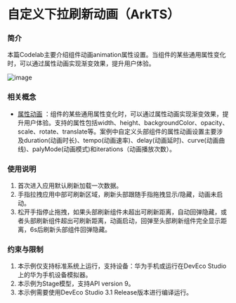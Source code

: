 # 自定义下拉刷新动画（ArkTS）

### 简介

本篇Codelab主要介绍组件动画animation属性设置。当组件的某些通用属性变化时，可以通过属性动画实现渐变效果，提升用户体验。

![image](screenshots/device/1.gif)

### 相关概念

- [属性动画](https://developer.harmonyos.com/cn/docs/documentation/doc-references-V3/ts-animatorproperty-0000001478181445-V3?catalogVersion=V3) ：组件的某些通用属性变化时，可以通过属性动画实现渐变效果，提升用户体验。支持的属性包括width、height、backgroundColor、opacity、scale、rotate、translate等。案例中自定义头部组件的属性动画设置主要涉及duration(动画时长)、tempo(动画速率)、delay(动画延时)、curve(动画曲线)、palyMode(动画模式)和iterations（动画播放次数）。

### 使用说明

1. 首次进入应用默认刷新加载一次数据。
2. 手指拉拽应用中部可刷新区域，刷新头部跟随手指拖拽显示/隐藏，动画未启动。
3. 松开手指停止拖拽，如果头部刷新组件未超出可刷新距离，自动回弹隐藏，或者头部刷新组件超出可刷新距离，动画启动，回弹至头部刷新组件完全显示距离，6s后刷新头部组件回弹隐藏。

### 约束与限制

1. 本示例仅支持标准系统上运行，支持设备：华为手机或运行在DevEco Studio上的华为手机设备模拟器。
2. 本示例为Stage模型，支持API version 9。
3. 本示例需要使用DevEco Studio 3.1 Release版本进行编译运行。